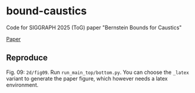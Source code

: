 # bound-caustics
Code for SIGGRAPH 2025 (ToG) paper "Bernstein Bounds for Caustics"

[Paper](https://zhiminfan.work/paper/bound_caustics_preprint.pdf)

## Reproduce

Fig. 09: `2d/fig09`. Run `run_main_top/bottom.py`. You can choose the `_latex` variant to generate the paper figure, which however needs a latex environment. 